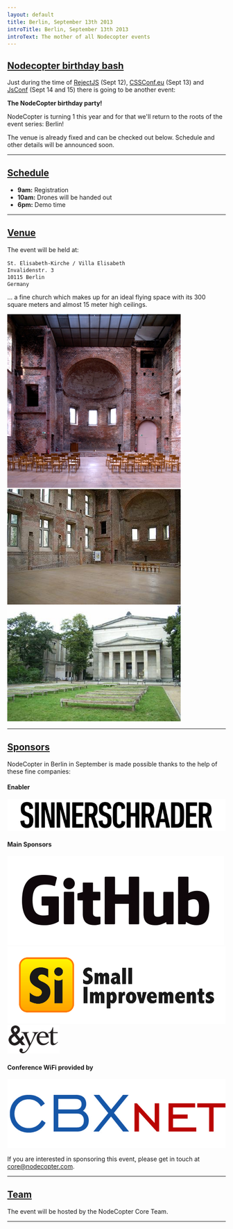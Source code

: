 ```yaml
---
layout: default
title: Berlin, September 13th 2013
introTitle: Berlin, September 13th 2013
introText: The mother of all Nodecopter events
---
```


<h2 id="intro"><a href="#intro">Nodecopter birthday bash</a></h2>


Just during the time of [RejectJS](http://rejectjs.org/) (Sept 12), [CSSConf.eu](http://2013.cssconf.eu/) (Sept 13) and [JsConf](http://2013.jsconf.eu/) (Sept 14 and 15) there is going to be another event:

**The NodeCopter birthday party!**

NodeCopter is turning 1 this year and for that we'll return to the roots of the event series: Berlin!

The venue is already fixed and can be checked out below. Schedule and other details will be announced soon.

<hr>

<h2 id="schedule"><a href="#schedule">Schedule</a></h2>

<ul>
  <li><strong>9am:</strong> Registration</strong></li>
  <li><strong>10am:</strong> Drones will be handed out</strong></li>
  <li><strong>6pm:</strong> Demo time</strong></li>
</ul>

<hr>

<h2 id="venue"><a href="#venue">Venue</a></h2>

The event will be held at:

```
St. Elisabeth-Kirche / Villa Elisabeth
Invalidenstr. 3
10115 Berlin
Germany
```

... a fine church which makes up for an ideal flying space with its 300 square meters and almost 15 meter high ceilings.

<img src="/img/venue-st_elisabeth_church.jpg" width="400" height="400" />

<img src="/img/venue-st_elisabeth_church_indoor.jpg" width="400" height="266" />

<img src="/img/venue-st_elisabeth_church_front.jpg" width="400" height="266" />

<hr>

<h2 id="sponsors"><a href="#sponsors">Sponsors</a></h2>

<p>NodeCopter in Berlin in September is made possible thanks to the help of these fine companies:</p>

<h4>Enabler</h4>
<section class="sponsors">
  <a href="http://sinnerschrader.com"><img src="/img/sponsors/sinnerschrader2.png" /></a>
</section>

<h4>Main Sponsors</h4>
<section class="sponsors">
  <a href="http://github.com"><img src="/img/sponsors/github.png" /></a>
  <a href="http://small-improvements.com"><img src="/img/sponsors/small_improvements.png" /></a>
  <a href="http://andyet.com"><img src="/img/sponsors/andyet.png" /></a>
</section>

<h4>Conference WiFi provided by</h4>

<section class="sponsors">
  <a href="http://cbxnet.de"><img src="/img/sponsors/cbxnet.jpg" /></a>
</section>

If you are interested in sponsoring this event, please get in touch at <a href="mailto:core@nodecopter.com">core@nodecopter.com</a>.
<hr>

<h2 id="team"><a href="#team">Team</a></h2>

The event will be hosted by the NodeCopter Core Team.

<hr>
